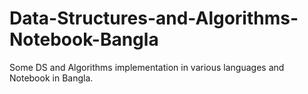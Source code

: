 # Data-Structures-and-Algorithms-Notebook-Bangla
Some DS and Algorithms implementation in various languages and Notebook in Bangla.
